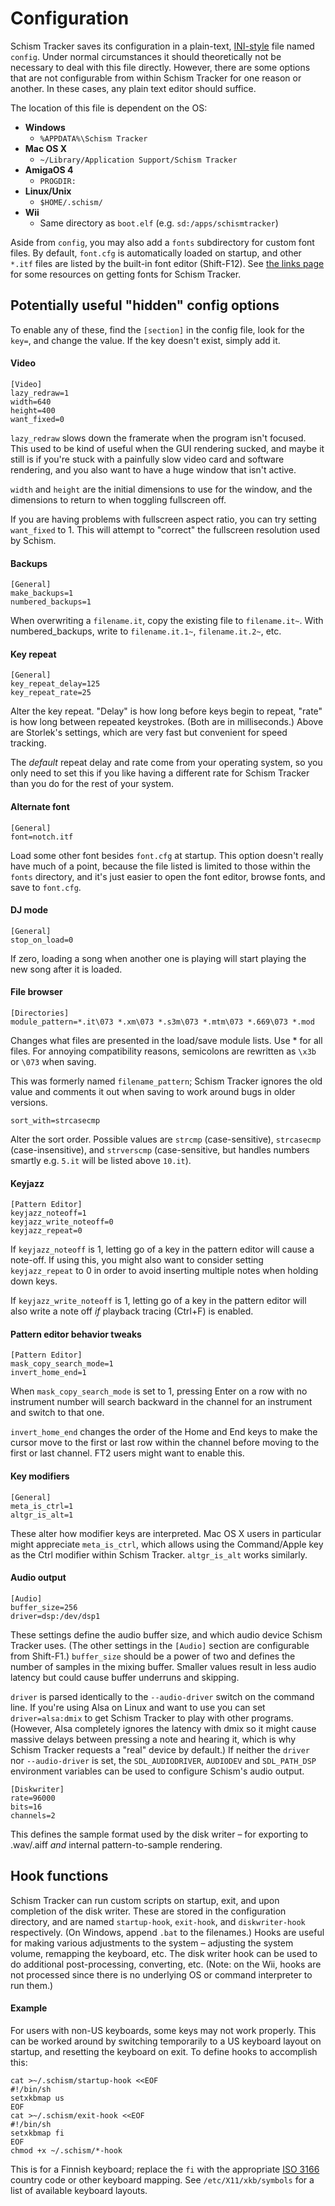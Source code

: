 # Configuration

Schism Tracker saves its configuration in a plain-text,
[INI-style](http://en.wikipedia.org/wiki/INI_file) file named `config`. Under
normal circumstances it should theoretically not be necessary to deal with this
file directly. However, there are some options that are not configurable from
within Schism Tracker for one reason or another. In these cases, any plain text
editor should suffice.

The location of this file is dependent on the OS:

- **Windows**
  - `%APPDATA%\Schism Tracker`
- **Mac OS X**
  - `~/Library/Application Support/Schism Tracker`
- **AmigaOS 4**
  - `PROGDIR:`
- **Linux/Unix**
  - `$HOME/.schism/`
- **Wii**
  - Same directory as `boot.elf` (e.g. `sd:/apps/schismtracker`)

Aside from `config`, you may also add a `fonts` subdirectory for custom font
files. By default, `font.cfg` is automatically loaded on startup, and other
`*.itf` files are listed by the built-in font editor (Shift-F12). See [the
links page](https://github.com/schismtracker/schismtracker/wiki/Links) for some
resources on getting fonts for Schism Tracker.

## Potentially useful "hidden" config options

To enable any of these, find the `[section]` in the config file, look for the
`key=`, and change the value. If the key doesn't exist, simply add it.

#### Video

    [Video]
    lazy_redraw=1
    width=640
    height=400
    want_fixed=0

`lazy_redraw` slows down the framerate when the program isn't focused. This
used to be kind of useful when the GUI rendering sucked, and maybe it still is
if you're stuck with a painfully slow video card and software rendering, and
you also want to have a huge window that isn't active.

`width` and `height` are the initial dimensions to use for the window, and the
dimensions to return to when toggling fullscreen off.

If you are having problems with fullscreen aspect ratio, you can try setting
`want_fixed` to 1. This will attempt to "correct" the fullscreen resolution
used by Schism.

#### Backups

    [General]
    make_backups=1
    numbered_backups=1

When overwriting a `filename.it`, copy the existing file to `filename.it~`.
With numbered_backups, write to `filename.it.1~`, `filename.it.2~`, etc.

#### Key repeat

    [General]
    key_repeat_delay=125
    key_repeat_rate=25

Alter the key repeat. "Delay" is how long before keys begin to repeat, "rate"
is how long between repeated keystrokes. (Both are in milliseconds.) Above are
Storlek's settings, which are very fast but convenient for speed tracking.

The *default* repeat delay and rate come from your operating system, so you
only need to set this if you like having a different rate for Schism Tracker
than you do for the rest of your system.

#### Alternate font

    [General]
    font=notch.itf

Load some other font besides `font.cfg` at startup. This option doesn't really
have much of a point, because the file listed is limited to those within the
`fonts` directory, and it's just easier to open the font editor, browse fonts,
and save to `font.cfg`.

#### DJ mode

    [General]
    stop_on_load=0

If zero, loading a song when another one is playing will start playing the new
song after it is loaded.

#### File browser

    [Directories]
    module_pattern=*.it\073 *.xm\073 *.s3m\073 *.mtm\073 *.669\073 *.mod

Changes what files are presented in the load/save module lists. Use * for all
files. For annoying compatibility reasons, semicolons are rewritten as `\x3b`
or `\073` when saving.

This was formerly named `filename_pattern`; Schism Tracker ignores the old
value and comments it out when saving to work around bugs in older versions.

    sort_with=strcasecmp

Alter the sort order. Possible values are `strcmp` (case-sensitive),
`strcasecmp` (case-insensitive), and `strverscmp` (case-sensitive, but handles
numbers smartly e.g. `5.it` will be listed above `10.it`).

#### Keyjazz

    [Pattern Editor]
    keyjazz_noteoff=1
    keyjazz_write_noteoff=0
    keyjazz_repeat=0

If `keyjazz_noteoff` is 1, letting go of a key in the pattern editor will cause
a note-off. If using this, you might also want to consider setting
`keyjazz_repeat` to 0 in order to avoid inserting multiple notes when holding
down keys.

If `keyjazz_write_noteoff` is 1, letting go of a key in the pattern editor will
also write a note off *if* playback tracing (Ctrl+F) is enabled.

#### Pattern editor behavior tweaks

    [Pattern Editor]
    mask_copy_search_mode=1
    invert_home_end=1

When `mask_copy_search_mode` is set to 1, pressing Enter on a row with no
instrument number will search backward in the channel for an instrument and
switch to that one.

`invert_home_end` changes the order of the Home and End keys to make the cursor
move to the first or last row within the channel before moving to the first or
last channel. FT2 users might want to enable this.

#### Key modifiers

    [General]
    meta_is_ctrl=1
    altgr_is_alt=1

These alter how modifier keys are interpreted. Mac OS X users in particular
might appreciate `meta_is_ctrl`, which allows using the Command/Apple key as
the Ctrl modifier within Schism Tracker. `altgr_is_alt` works similarly.

#### Audio output

    [Audio]
    buffer_size=256
    driver=dsp:/dev/dsp1

These settings define the audio buffer size, and which audio device Schism
Tracker uses. (The other settings in the `[Audio]` section are configurable
from Shift-F1.) `buffer_size` should be a power of two and defines the number
of samples in the mixing buffer. Smaller values result in less audio latency
but could cause buffer underruns and skipping.

`driver` is parsed identically to the `--audio-driver` switch on the command
line. If you're using Alsa on Linux and want to use you can set
`driver=alsa:dmix` to get Schism Tracker to play with other programs. (However,
Alsa completely ignores the latency with dmix so it might cause massive delays
between pressing a note and hearing it, which is why Schism Tracker requests a
"real" device by default.) If neither the `driver` nor `--audio-driver` is set,
the `SDL_AUDIODRIVER`, `AUDIODEV` and `SDL_PATH_DSP` environment variables can
be used to configure Schism's audio output.

    [Diskwriter]
    rate=96000
    bits=16
    channels=2

This defines the sample format used by the disk writer – for exporting to
.wav/.aiff *and* internal pattern-to-sample rendering.

## Hook functions

Schism Tracker can run custom scripts on startup, exit, and upon completion of
the disk writer. These are stored in the configuration directory, and are named
`startup-hook`, `exit-hook`, and `diskwriter-hook` respectively. (On Windows,
append `.bat` to the filenames.) Hooks are useful for making various
adjustments to the system – adjusting the system volume, remapping the
keyboard, etc. The disk writer hook can be used to do additional
post-processing, converting, etc. (Note: on the Wii, hooks are not processed
since there is no underlying OS or command interpreter to run them.)

#### Example

For users with non-US keyboards, some keys may not work properly. This can be
worked around by switching temporarily to a US keyboard layout on startup, and
resetting the keyboard on exit. To define hooks to accomplish this:

    cat >~/.schism/startup-hook <<EOF
    #!/bin/sh
    setxkbmap us
    EOF
    cat >~/.schism/exit-hook <<EOF
    #!/bin/sh
    setxkbmap fi
    EOF
    chmod +x ~/.schism/*-hook

This is for a Finnish keyboard; replace the `fi` with the appropriate [ISO
3166](http://www.wikipedia.org/wiki/ISO%203166-1%20alpha-2) country code or
other keyboard mapping. See `/etc/X11/xkb/symbols` for a list of available
keyboard layouts.
